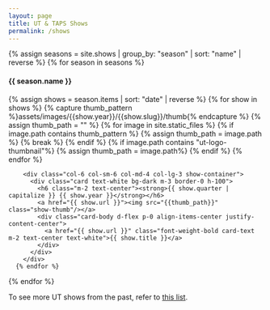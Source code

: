 ```yaml
---
layout: page
title: UT & TAPS Shows
permalink: /shows
---
```


{% assign seasons = site.shows | group_by: "season" | sort: "name"  | reverse %}
{% for season in seasons %}
<h4 class="text-center mb-0 mt-2">{{ season.name }}</h4>
<div class="container row show-group">
      {% assign shows = season.items | sort: "date" | reverse %}
      {% for show in shows %}
        {% capture thumb_pattern %}assets/images/{{show.year}}/{{show.slug}}/thumb{% endcapture %}
        {% assign thumb_path = "" %}
        {% for image in site.static_files %}
          {% if image.path contains thumb_pattern %}
            {% assign thumb_path = image.path %}
            {% break %}
          {% endif %}
          {% if image.path contains "ut-logo-thumbnail"%}
            {% assign thumb_path = image.path%}
          {% endif %}
        {% endfor %}
        
        <div class="col-6 col-sm-6 col-md-4 col-lg-3 show-container">
          <div class="card text-white bg-dark m-3 border-0 h-100">
            <h6 class="m-2 text-center"><strong>{{ show.quarter | capitalize }} {{ show.year }}</strong></h6>
            <a href="{{ show.url }}"><img src="{{thumb_path}}" class="show-thumb"/></a>
            <div class="card-body d-flex p-0 align-items-center justify-content-center">
              <a href="{{ show.url }}" class="font-weight-bold card-text m-2 text-center text-white">{{ show.title }}</a>
            </div>
          </div>
        </div>
      {% endfor %}
</div>
{% endfor %}

To see more UT shows from the past, refer to [this list](/archive/shows).